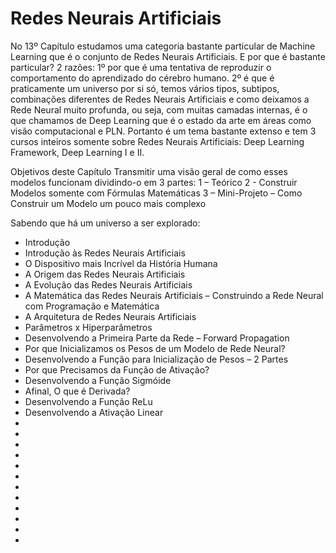 # Redes Neurais Artificiais

No 13º Capítulo estudamos uma categoria bastante particular de Machine Learning que é o conjunto de Redes Neurais Artificiais.
E por que é bastante particular? 2 razões: 1º por que é uma tentativa de reproduzir o comportamento do aprendizado do cérebro humano. 2º é que é praticamente um universo por si só, temos vários tipos, subtipos, combinações diferentes de Redes Neurais Artificiais e como deixamos a Rede Neural muito profunda, ou seja, com muitas camadas internas, é o que chamamos de Deep Learning que é o estado da arte em áreas como visão computacional e PLN. 
Portanto é um tema bastante extenso e tem 3 cursos inteiros somente sobre Redes Neurais Artificiais: Deep Learning Framework, Deep Learning I e II.

Objetivos deste Capítulo
Transmitir uma visão geral de como esses modelos funcionam dividindo-o em 3 partes:
1 – Teórico
2 - Construir Modelos somente com Fórmulas Matemáticas 
3 – Mini-Projeto – Como Construir um Modelo um pouco mais complexo

Sabendo que há um universo a ser explorado:

<ul>
  <li>Introdução</li>
  <li>Introdução às Redes Neurais Artificiais</li>
  <li>O Dispositivo mais Incrível da História Humana</li>
  <li>A Origem das Redes Neurais Artificiais</li>
  <li>A Evolução das Redes Neurais Artificiais</li>
  <li>A Matemática das Redes Neurais Artificiais – Construindo a Rede Neural com Programação e Matemática</li>
  <li>A Arquitetura de Redes Neurais Artificiais</li>
  <li>Parâmetros x Hiperparâmetros</li>
  <li>Desenvolvendo a Primeira Parte da Rede – Forward Propagation</li>
  <li>Por que Inicializamos os Pesos de um Modelo de Rede Neural?</li>
  <li>Desenvolvendo a Função para Inicialização de Pesos – 2 Partes</li>
  <li>Por que Precisamos da Função de Ativação?</li>
  <li>Desenvolvendo a Função Sigmóide</li>
  <li>Afinal, O que é Derivada?</li>
  <li>Desenvolvendo a Função ReLu</li>
  <li>Desenvolvendo a Ativação Linear</li>
  <li></li>
  <li></li>
  <li></li>
  <li></li>
  <li></li>
  <li></li>
  <li></li>
  <li></li>
  <li></li>
  <li></li>
  <li></li>
  <li></li>
</ul>